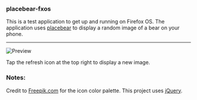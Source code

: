 ### placebear-fxos
This is a test application to get up and running on Firefox OS. The application uses [placebear](http://placebear.com/)
to display a random image of a bear on your phone.


***

![Preview](https://cdn.mediacru.sh/mTGuH9wUgxXP.png)

Tap the refresh icon at the top right to display a new image.

### Notes:
Credit to [Freepik.com](http://www.freepik.com/) for the icon color palette. This project uses
[jQuery](https://jquery.com/).
